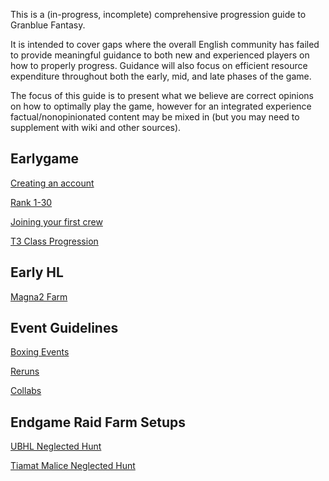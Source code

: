 This is a (in-progress, incomplete) comprehensive progression guide to Granblue Fantasy.

It is intended to cover gaps where the overall English community has failed to provide meaningful guidance to both new and experienced players on how to properly progress. Guidance will also focus on efficient resource expenditure throughout both the early, mid, and late phases of the game.

The focus of this guide is to present what we believe are correct opinions on how to optimally play the game, however for an integrated experience factual/nonopinionated content may be mixed in (but you may need to supplement with wiki and other sources).

## Earlygame

[Creating an account](account_creation.md)

[Rank 1-30](rank_1_30.md)

[Joining your first crew](early_crew_selection.md)

[T3 Class Progression](t3_class_progression.md)

## Early HL

[Magna2 Farm](magna2_farm.md)

## Event Guidelines

[Boxing Events](events/boxing.md)

[Reruns](events/rerun.md)

[Collabs](events/collab.md)

## Endgame Raid Farm Setups

[UBHL Neglected Hunt](ubhl_neglected_hunt.md)

[Tiamat Malice Neglected Hunt](tiamalice_neglected_hunt.md)

